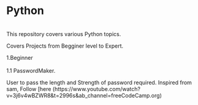 # Python
<br>
This repository covers various Python topics.
<br>
<p>Covers Projects from Begginer level to Expert.</p>
  1.Beginner<br>
    <br>1.1 PasswordMaker.
    <p>
   User to pass the length and Strength of password required.
   Inspired from sam, Follow [here (https://www.youtube.com/watch?v=3j6v4wBZWR8&t=2996s&ab_channel=freeCodeCamp.org)
    </p>
        
    


